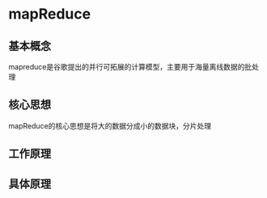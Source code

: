 # mapReduce
## 基本概念
mapreduce是谷歌提出的并行可拓展的计算模型，主要用于海量离线数据的批处理
## 核心思想
mapReduce的核心思想是将大的数据分成小的数据块，分片处理
## 工作原理

## 具体原理
